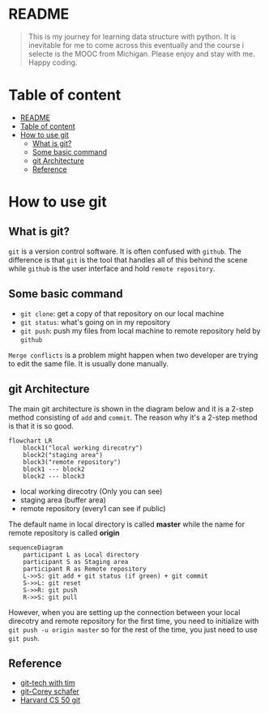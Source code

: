 # README
>This is my journey for learning data structure with python. It is inevitable for me to come across this eventually and the course i selecte is the MOOC from Michigan. Please enjoy and stay with me. Happy coding.

# Table of content

- [README](#readme)
- [Table of content](#table-of-content)
- [How to use git](#how-to-use-git)
  - [What is git?](#what-is-git)
  - [Some basic command](#some-basic-command)
  - [git Architecture](#git-architecture)
  - [Reference](#reference)

# How to use git

## What is git?
`git` is a version control software. It is often confused with `github`. The difference is that `git` is the tool that handles all of this behind the scene while `github` is the user interface and hold `remote repository`.

## Some basic command
- `git clone`: get a copy of that repository on our local machine
- `git status`: what's going on in my repository
- `git push`: push my files from local machine to remote repository held by `github`


`Merge conflicts` is a problem might happen when two developer are trying to edit the same file. It is usually done manually.


## git Architecture

The main git architecture is shown in the diagram below and it is a 2-step method consisting of `add` and `commit`. The reason why it's a 2-step method is that it is so good.

```mermaid
flowchart LR
    block1("local working direcotry")
    block2("staging area")
    block3("remote repository")
    block1 --- block2
    block2 --- block3
```

- local working direcotry (Only you can see)
- staging area (buffer area)
- remote repository (every1 can see if public)

The default name in local directory is called **master** while the name for remote repository is called **origin**

```mermaid
sequenceDiagram
    participant L as Local directory
    participant S as Staging area
    participant R as Remote repository
    L->>S: git add + git status (if green) + git commit
    S->>L: git reset
    S->>R: git push
    R->>S: git pull
```

However, when you are setting up the connection between your local direcotry and remote repository for the first time, you need to initialize with `git push -u origin master` so for the rest of the time, you just need to use `git push`.







## Reference

- [git-tech with tim](https://www.youtube.com/watch?v=DVRQoVRzMIY)
- [git-Corey schafer](https://www.youtube.com/watch?v=HVsySz-h9r4)
- [Harvard CS 50 git](https://www.youtube.com/watch?v=eulnSXkhE7I&t=53s)